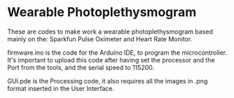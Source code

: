 # Wearable Photoplethysmogram
These are codes to make work a wearable photoplethysmogram based mainly on the: Sparkfun Pulse Oximeter and Heart Rate 
Monitor.

firmware.ino is the code for the Arduino IDE, to program the microcontroller.
It's important to upload this code after having set the processor and the Port from the tools, and the serial speed to 115200.

GUI.pde is the Processing code, it also requires all the images in .png format inserted in the User Interface.

